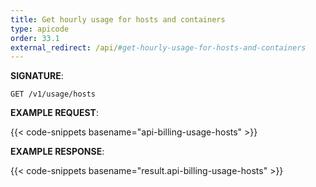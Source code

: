 ```yaml
---
title: Get hourly usage for hosts and containers
type: apicode
order: 33.1
external_redirect: /api/#get-hourly-usage-for-hosts-and-containers
---
```


**SIGNATURE**:

`GET /v1/usage/hosts`

**EXAMPLE REQUEST**:

{{< code-snippets basename="api-billing-usage-hosts" >}}

**EXAMPLE RESPONSE**:

{{< code-snippets basename="result.api-billing-usage-hosts" >}}
